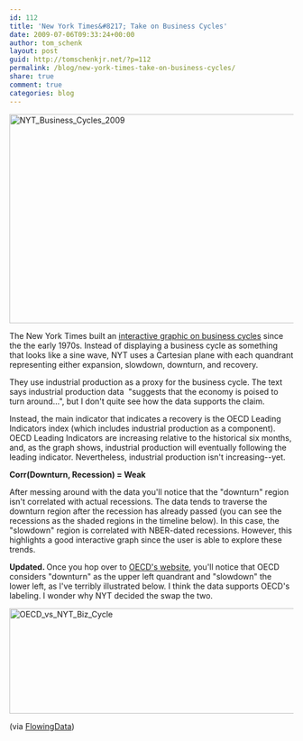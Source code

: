 ```yaml
---
id: 112
title: 'New York Times&#8217; Take on Business Cycles'
date: 2009-07-06T09:33:24+00:00
author: tom_schenk
layout: post
guid: http://tomschenkjr.net/?p=112
permalink: /blog/new-york-times-take-on-business-cycles/
share: true
comment: true
categories: blog 
---
```

<a href="http://www.nytimes.com/interactive/2009/07/02/business/economy/20090705-cycles-graphic.html" target="_blank"><img class="aligncenter size-full wp-image-111" title="NYT_Business_Cycles_2009" src="http://tomschenkjr.net/wordpress/wp-content/uploads/2009/07/nyt_business_cycles_2009.png" alt="NYT_Business_Cycles_2009" width="600" height="371" /></a>

The New York Times built an <a href="http://www.nytimes.com/interactive/2009/07/02/business/economy/20090705-cycles-graphic.html" target="_blank">interactive graphic on business cycles</a> since the the early 1970s. Instead of displaying a business cycle as something that looks like a sine wave, NYT uses a Cartesian plane with each quandrant representing either expansion, slowdown, downturn, and recovery.

They use industrial production as a proxy for the business cycle. The text says industrial production data  "suggests that the economy is poised to turn around...", but I don't quite see how the data supports the claim.

Instead, the main indicator that indicates a recovery is the OECD Leading Indicators index (which includes industrial production as a component). OECD Leading Indicators are increasing relative to the historical six months, and, as the graph shows, industrial production will eventually following the leading indicator. Nevertheless, industrial production isn't increasing--yet.

<strong>Corr(Downturn, Recession) = Weak
</strong>

After messing around with the data you'll notice that the "downturn" region isn't correlated with actual recessions. The data tends to traverse the downturn region after the recession has already passed (you can see the recessions as the shaded regions in the timeline below). In this case, the "slowdown" region is correlated with NBER-dated recessions. However, this highlights a good interactive graph since the user is able to explore these trends.

<strong>Updated. </strong>Once you hop over to <a href="http://stats.oecd.org/mei/bcc/default.html" target="_blank">OECD's website</a>, you'll notice that OECD considers "downturn" as the upper left quandrant and "slowdown" the lower left, as I've terribly illustrated below. I think the data supports OECD's labeling. I wonder why NYT decided the swap the two.

<img class="aligncenter size-full wp-image-120" title="OECD_vs_NYT_Biz_Cycle" src="http://tomschenkjr.net/wordpress/wp-content/uploads/2009/07/oecd_vs_nyt_biz_cycle.png" alt="OECD_vs_NYT_Biz_Cycle" width="600" height="187" />

(via <a href="http://flowingdata.com/2009/07/06/is-the-economy-getting-ready-to-turn-around/" target="_blank">FlowingData</a>)